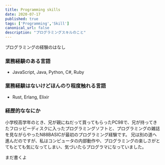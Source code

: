 ```yaml
---
title: Programming skills
date: 2020-07-17
published: true
tags: ['Programming','Skill']
canonical_url: false
description: "プログラミングスキルのこと"
---
```


プログラミングの経験のはなし


### 業務経験のある言語

- JavaScript, Java, Python, C#, Ruby

### 業務経験はないけどほんのり程度触れる言語

- Rust, Erlang, Elixir

### 経歴的ななにか

小学校高学年のとき、兄が親にねだって買ってもらったPC98で、兄が持ってきたフロッピーディスクに入ったプログラミングソフトと、プログラミングの雑誌を見ながらやったN88BASICが最初のプログラミング経験です。
兄は別の道へ進んだのですが、私はコンピュータの内部動作や、プログラミングの楽しさがとてもとても気になってしまい、気づいたらプログラマになっていました。


まだ書くよ